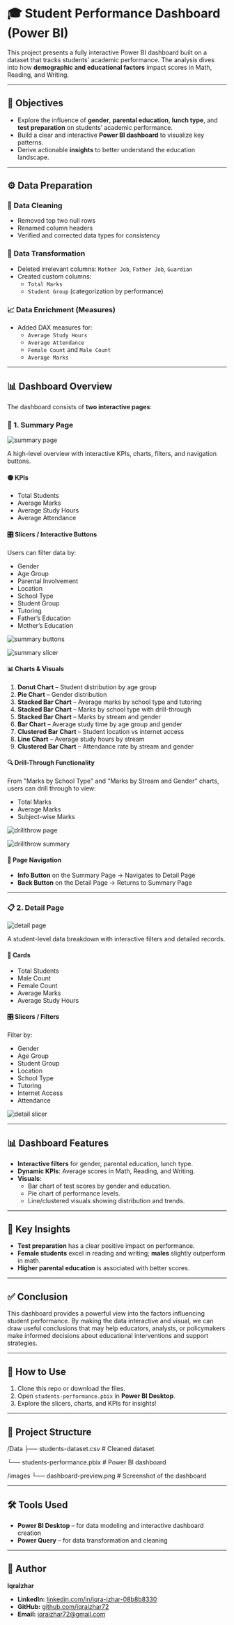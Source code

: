 # 🎓 Student Performance Dashboard (Power BI)

This project presents a fully interactive Power BI dashboard built on a dataset that tracks students' academic performance. The analysis dives into how **demographic and educational factors** impact scores in Math, Reading, and Writing.

---

## 🎯 Objectives

- Explore the influence of **gender**, **parental education**, **lunch type**, and **test preparation** on students’ academic performance.
- Build a clear and interactive **Power BI dashboard** to visualize key patterns.
- Derive actionable **insights** to better understand the education landscape.

---

## ⚙️ Data Preparation

### 🧼 Data Cleaning
- Removed top two null rows
- Renamed column headers
- Verified and corrected data types for consistency

### 🔄 Data Transformation
- Deleted irrelevant columns: `Mother Job`, `Father Job`, `Guardian`
- Created custom columns:
  - `Total Marks`
  - `Student Group` (categorization by performance)

### 📈 Data Enrichment (Measures)
- Added DAX measures for:
  - `Average Study Hours`
  - `Average Attendance`
  - `Female Count` and `Male Count`
  - `Average Marks`

---

## 📊 Dashboard Overview

The dashboard consists of **two interactive pages**:

### 🧾 1. Summary Page

![summary page](images/summary.png)

A high-level overview with interactive KPIs, charts, filters, and navigation buttons.

#### 🟢 KPIs
- Total Students  
- Average Marks  
- Average Study Hours  
- Average Attendance

#### 🎛️ Slicers / Interactive Buttons
Users can filter data by:
- Gender
- Age Group
- Parental Involvement
- Location
- School Type
- Student Group
- Tutoring
- Father’s Education
- Mother’s Education

![summary buttons](images/summaryb.png)

![summary slicer](images/summarys.png)

#### 📊 Charts & Visuals
1. **Donut Chart** – Student distribution by age group  
2. **Pie Chart** – Gender distribution  
3. **Stacked Bar Chart** – Average marks by school type and tutoring  
4. **Stacked Bar Chart** – Marks by school type with drill-through  
5. **Stacked Bar Chart** – Marks by stream and gender  
6. **Bar Chart** – Average study time by age group and gender  
7. **Clustered Bar Chart** – Student location vs internet access  
8. **Line Chart** – Average study hours by stream  
9. **Clustered Bar Chart** – Attendance rate by stream and gender  

#### 🔍 Drill-Through Functionality
From "Marks by School Type" and "Marks by Stream and Gender" charts, users can drill through to view:
- Total Marks
- Average Marks
- Subject-wise Marks

![drillthrow page](images/drillthrow.png)

![drillthrow summary](images/drillthrowp.png)


#### 🔁 Page Navigation
- **Info Button** on the Summary Page → Navigates to Detail Page
- **Back Button** on the Detail Page → Returns to Summary Page

---

### 📋 2. Detail Page

![detail page](images/detail.png)


A student-level data breakdown with interactive filters and detailed records.

#### 📌 Cards
- Total Students  
- Male Count  
- Female Count  
- Average Marks  
- Average Study Hours

#### 🎛️ Slicers / Filters
Filter by:
- Gender
- Age Group
- Student Group
- Location
- School Type
- Tutoring
- Internet Access
- Attendance

![detail slicer](images/details.png)

---

## 📊 Dashboard Features

- **Interactive filters** for gender, parental education, lunch type.
- **Dynamic KPIs**: Average scores in Math, Reading, and Writing.
- **Visuals**:
  - Bar chart of test scores by gender and education.
  - Pie chart of performance levels.
  - Line/clustered visuals showing distribution and trends.

---

## 🔑 Key Insights

- **Test preparation** has a clear positive impact on performance.
- **Female students** excel in reading and writing; **males** slightly outperform in math.
- **Higher parental education** is associated with better scores.

---

## ✅ Conclusion

This dashboard provides a powerful view into the factors influencing student performance. By making the data interactive and visual, we can draw useful conclusions that may help educators, analysts, or policymakers make informed decisions about educational interventions and support strategies.

---

## 🚀 How to Use

1. Clone this repo or download the files.
2. Open `students-performance.pbix` in **Power BI Desktop**.
3. Explore the slicers, charts, and KPIs for insights!

---

## 📁 Project Structure

/Data
├── students-dataset.csv # Cleaned dataset

└── students-performance.pbix # Power BI dashboard

/images
└── dashboard-preview.png # Screenshot of the dashboard


---


## 🛠 Tools Used

- **Power BI Desktop** – for data modeling and interactive dashboard creation  
- **Power Query** – for data transformation and cleaning

---

## 👤 Author

**IqraIzhar**
- **LinkedIn:** [linkedin.com/in/iqra-izhar-08b8b8330](https://www.linkedin.com/in/iqra-izhar-08b8b8330)  
- **GitHub:** [github.com/iqraizhar72](https://github.com/iqraizhar72)
- **Email:** [iqraizhar72@gmail.com](mailto:iqraizhar72@gmail.com)

